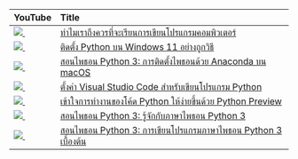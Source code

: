 | YouTube                                                                                                     | Title                                                                                                                                 |
|:------------------------------------------------------------------------------------------------------------|:--------------------------------------------------------------------------------------------------------------------------------------|
| <a href=https://youtu.be/bu6kwrpOqFM><img src=https://i.ytimg.com/vi/bu6kwrpOqFM/mqdefault.jpg />&nbsp;</a> | <a href="https://youtu.be/bu6kwrpOqFM">ทำไมเราถึงควรที่จะเรียนการเขียนโปรแกรมคอมพิวเตอร์</a>                                                 |
| <a href=https://youtu.be/wodYroZ4_po><img src=https://i.ytimg.com/vi/wodYroZ4_po/mqdefault.jpg />&nbsp;</a> | <a href="https://youtu.be/wodYroZ4_po">ติดตั้ง Python บน Windows 11 อย่างถูกวิธี</a>                                                         |
| <a href=https://youtu.be/xhQ-w2bEffs><img src=https://i.ytimg.com/vi/xhQ-w2bEffs/mqdefault.jpg />&nbsp;</a> | <a href="https://youtu.be/xhQ-w2bEffs">สอนไพธอน Python 3: การติดตั้งไพธอนด้วย Anaconda บน macOS</a>                                       |
| <a href=https://youtu.be/D2Q_P5BcgpU><img src=https://i.ytimg.com/vi/D2Q_P5BcgpU/mqdefault.jpg />&nbsp;</a> | <a href="https://youtu.be/D2Q_P5BcgpU">ตั้งค่า Visual Studio Code สำหรับเขียนโปรแกรม Python</a>                                            |
| <a href=https://youtu.be/4r4Qb1a1rD4><img src=https://i.ytimg.com/vi/4r4Qb1a1rD4/mqdefault.jpg />&nbsp;</a> | <a href="https://youtu.be/4r4Qb1a1rD4">เข้าใจการทำงานของโค้ด Python ให้ง่ายขึ้นด้วย Python Preview</a>                                       |
| <a href=https://youtu.be/4MbmbzWAMsg><img src=https://i.ytimg.com/vi/4MbmbzWAMsg/mqdefault.jpg />&nbsp;</a> | <a href="https://youtu.be/4MbmbzWAMsg">สอนไพธอน Python​ 3: รู้จักกับภาษาไพธอน Python 3</a>                                                 |
| <a href=https://youtu.be/LQruybKFFAA><img src=https://i.ytimg.com/vi/LQruybKFFAA/mqdefault.jpg />&nbsp;</a> | <a href="https://youtu.be/LQruybKFFAA">สอนไพธอน Python 3​: การเขียนโปรแกรมภาษาไพธอน Python 3 เบื้องต้น</a>                      